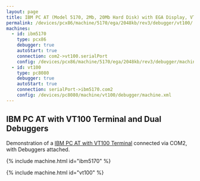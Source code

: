 ```yaml
---
layout: page
title: IBM PC AT (Model 5170, 2Mb, 20Mb Hard Disk) with EGA Display, VT100, and Debuggers
permalink: /devices/pcx86/machine/5170/ega/2048kb/rev3/debugger/vt100/
machines:
  - id: ibm5170
    type: pcx86
    debugger: true
    autoStart: true
    connection: com2->vt100.serialPort
    config: /devices/pcx86/machine/5170/ega/2048kb/rev3/debugger/machine.xml
  - id: vt100
    type: pc8080
    debugger: true
    autoStart: true
    connection: serialPort->ibm5170.com2
    config: /devices/pc8080/machine/vt100/debugger/machine.xml
---
```


IBM PC AT with VT100 Terminal and Dual Debuggers
------------------------------------------------

Demonstration of a [IBM PC AT with VT100 Terminal](../../vt100/) connected via COM2, with Debuggers attached.

{% include machine.html id="ibm5170" %}

{% include machine.html id="vt100" %}
